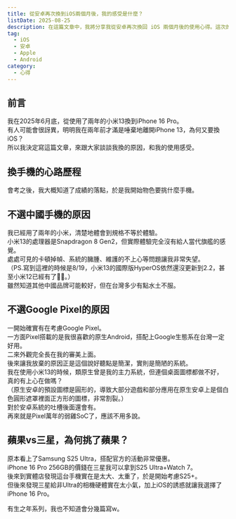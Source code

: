 ```yaml
---
title: 從安卓再次換到iOS兩個月後，我的感受是什麼？
listDate: 2025-08-25
description: 在這篇文章中，我將分享我從安卓再次換回 iOS 兩個月後的使用心得。這次的轉換是否值得？讓我們一起來探討！
tag:
  - iOS
  - 安卓
  - Apple
  - Android
category:
  - 心得
---
```


## 前言
我在2025年6月底，從使用了兩年的小米13換到iPhone 16 Pro。<br>
有人可能會很訝異，明明我在兩年前才滿是唾棄地離開iPhone 13，為何又要換iOS？<br>
所以我決定寫這篇文章，來跟大家談談我換的原因，和我的使用感受。

## 換手機的心路歷程
會考之後，我大概知道了成績的落點，於是我開始物色要挑什麼手機。

## 不選中國手機的原因
我已經用了兩年的小米，清楚地體會到規格不等於體驗。<br>
小米13的處理器是Snapdragon 8 Gen2，但實際體驗完全沒有給人當代旗艦的感覺。<br>
處處可見的卡頓掉幀、系統的臃腫、維護的不上心等問題讓我非常失望。<br>
（PS.寫到這裡的時候是8/19，小米13的國際版HyperOS依然還沒更新到2.2，甚至小米12已經有了🤡🤡。）<br>
雖然知道其他中國品牌可能較好，但在台灣多少有點水土不服。

## 不選Google Pixel的原因
一開始確實有在考慮Google Pixel。<br>
一方面Pixel搭載的是我很喜歡的原生Android，搭配上Google生態系在台灣一定好用。<br>
二來外觀完全長在我的審美上面。<br>
後來讓我放棄的原因正是這個說好聽點是簡潔，實則是簡陋的系統。<br>
我在使用小米13的時候，類原生曾是我的主力系統，但連個桌面圖標都做不好，真的有上心在做嗎？<br>
（原生安卓的預設圖標是圓形的，導致大部分遊戲和部分應用在原生安卓上是個白色圓形遮罩裡面正方形的圖標，非常割裂。）<br>
對於安卓系統的吐槽後面還會有。<br>
再來就是Pixel萬年的弱雞SoC了，應該不用多說。

## 蘋果vs三星，為何挑了蘋果？
原本看上了Samsung S25 Ultra，搭配官方的活動非常優惠。<br>
iPhone 16 Pro 256GB的價錢在三星我可以拿到S25 Ultra+Watch 7。<br>
後來到實體店發現這台手機實在是太大、太重了，於是開始考慮S25+。<br>
但後來發現三星給非Ultra的相機硬體實在太小氣，加上iOS的誘惑就讓我選擇了iPhone 16 Pro。<br>

有生之年系列，我也不知道會分幾篇寫w。
